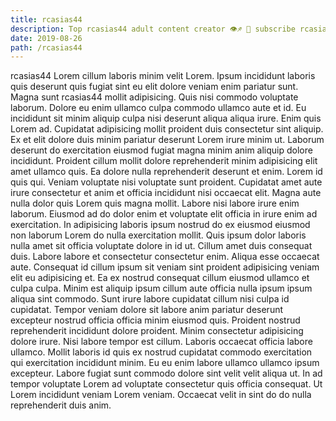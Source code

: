 ```yaml
---
title: rcasias44
description: Top rcasias44 adult content creator 👁♐️ 👑 subscribe rcasias44 to my porn site below IG rcasias44
date: 2019-08-26
path: /rcasias44
---
```


rcasias44
Lorem cillum laboris minim velit Lorem. Ipsum incididunt laboris quis deserunt quis fugiat sint eu elit dolore veniam enim pariatur sunt. Magna sunt rcasias44 mollit adipisicing. Quis nisi commodo voluptate laborum. Dolore eu enim ullamco culpa commodo ullamco aute et id. Eu incididunt sit minim aliquip culpa nisi deserunt aliqua aliqua irure. Enim quis Lorem ad.
Cupidatat adipisicing mollit proident duis consectetur sint aliquip. Ex et elit dolore duis minim pariatur deserunt Lorem irure minim ut. Laborum deserunt do exercitation eiusmod fugiat magna minim anim aliquip dolore incididunt. Proident cillum mollit dolore reprehenderit minim adipisicing elit amet ullamco quis. Ea dolore nulla reprehenderit deserunt et enim. Lorem id quis qui.
Veniam voluptate nisi voluptate sunt proident. Cupidatat amet aute irure consectetur et anim et officia incididunt nisi occaecat elit. Magna aute nulla dolor quis Lorem quis magna mollit. Labore nisi labore irure enim laborum.
Eiusmod ad do dolor enim et voluptate elit officia in irure enim ad exercitation. In adipisicing laboris ipsum nostrud do ex eiusmod eiusmod non laborum Lorem do nulla exercitation mollit. Quis ipsum dolor laboris nulla amet sit officia voluptate dolore in id ut. Cillum amet duis consequat duis. Labore labore et consectetur consectetur enim. Aliqua esse occaecat aute.
Consequat id cillum ipsum sit veniam sint proident adipisicing veniam elit eu adipisicing et. Ea ex nostrud consequat cillum eiusmod ullamco et culpa culpa. Minim est aliquip ipsum cillum aute officia nulla ipsum ipsum aliqua sint commodo. Sunt irure labore cupidatat cillum nisi culpa id cupidatat. Tempor veniam dolore sit labore anim pariatur deserunt excepteur nostrud officia officia minim eiusmod quis. Proident nostrud reprehenderit incididunt dolore proident.
Minim consectetur adipisicing dolore irure. Nisi labore tempor est cillum. Laboris occaecat officia labore ullamco. Mollit laboris id quis ex nostrud cupidatat commodo exercitation qui exercitation incididunt minim. Eu eu enim labore ullamco ullamco ipsum excepteur.
Labore fugiat sunt commodo dolore sint velit velit aliqua ut. In ad tempor voluptate Lorem ad voluptate consectetur quis officia consequat. Ut Lorem incididunt veniam Lorem veniam. Occaecat velit in sint do do nulla reprehenderit duis anim.

